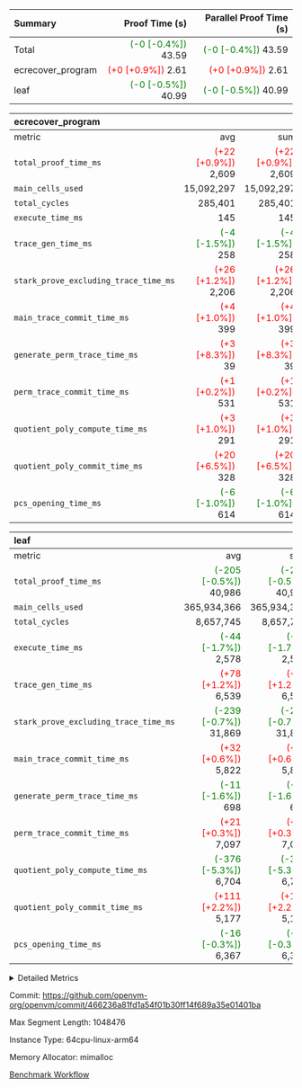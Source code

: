 | Summary | Proof Time (s) | Parallel Proof Time (s) |
|:---|---:|---:|
| Total | <span style='color: green'>(-0 [-0.4%])</span> 43.59 | <span style='color: green'>(-0 [-0.4%])</span> 43.59 |
| ecrecover_program | <span style='color: red'>(+0 [+0.9%])</span> 2.61 | <span style='color: red'>(+0 [+0.9%])</span> 2.61 |
| leaf | <span style='color: green'>(-0 [-0.5%])</span> 40.99 | <span style='color: green'>(-0 [-0.5%])</span> 40.99 |


| ecrecover_program |||||
|:---|---:|---:|---:|---:|
|metric|avg|sum|max|min|
| `total_proof_time_ms ` | <span style='color: red'>(+22 [+0.9%])</span> 2,609 | <span style='color: red'>(+22 [+0.9%])</span> 2,609 | <span style='color: red'>(+22 [+0.9%])</span> 2,609 | <span style='color: red'>(+22 [+0.9%])</span> 2,609 |
| `main_cells_used     ` |  15,092,297 |  15,092,297 |  15,092,297 |  15,092,297 |
| `total_cycles        ` |  285,401 |  285,401 |  285,401 |  285,401 |
| `execute_time_ms     ` |  145 |  145 |  145 |  145 |
| `trace_gen_time_ms   ` | <span style='color: green'>(-4 [-1.5%])</span> 258 | <span style='color: green'>(-4 [-1.5%])</span> 258 | <span style='color: green'>(-4 [-1.5%])</span> 258 | <span style='color: green'>(-4 [-1.5%])</span> 258 |
| `stark_prove_excluding_trace_time_ms` | <span style='color: red'>(+26 [+1.2%])</span> 2,206 | <span style='color: red'>(+26 [+1.2%])</span> 2,206 | <span style='color: red'>(+26 [+1.2%])</span> 2,206 | <span style='color: red'>(+26 [+1.2%])</span> 2,206 |
| `main_trace_commit_time_ms` | <span style='color: red'>(+4 [+1.0%])</span> 399 | <span style='color: red'>(+4 [+1.0%])</span> 399 | <span style='color: red'>(+4 [+1.0%])</span> 399 | <span style='color: red'>(+4 [+1.0%])</span> 399 |
| `generate_perm_trace_time_ms` | <span style='color: red'>(+3 [+8.3%])</span> 39 | <span style='color: red'>(+3 [+8.3%])</span> 39 | <span style='color: red'>(+3 [+8.3%])</span> 39 | <span style='color: red'>(+3 [+8.3%])</span> 39 |
| `perm_trace_commit_time_ms` | <span style='color: red'>(+1 [+0.2%])</span> 531 | <span style='color: red'>(+1 [+0.2%])</span> 531 | <span style='color: red'>(+1 [+0.2%])</span> 531 | <span style='color: red'>(+1 [+0.2%])</span> 531 |
| `quotient_poly_compute_time_ms` | <span style='color: red'>(+3 [+1.0%])</span> 291 | <span style='color: red'>(+3 [+1.0%])</span> 291 | <span style='color: red'>(+3 [+1.0%])</span> 291 | <span style='color: red'>(+3 [+1.0%])</span> 291 |
| `quotient_poly_commit_time_ms` | <span style='color: red'>(+20 [+6.5%])</span> 328 | <span style='color: red'>(+20 [+6.5%])</span> 328 | <span style='color: red'>(+20 [+6.5%])</span> 328 | <span style='color: red'>(+20 [+6.5%])</span> 328 |
| `pcs_opening_time_ms ` | <span style='color: green'>(-6 [-1.0%])</span> 614 | <span style='color: green'>(-6 [-1.0%])</span> 614 | <span style='color: green'>(-6 [-1.0%])</span> 614 | <span style='color: green'>(-6 [-1.0%])</span> 614 |

| leaf |||||
|:---|---:|---:|---:|---:|
|metric|avg|sum|max|min|
| `total_proof_time_ms ` | <span style='color: green'>(-205 [-0.5%])</span> 40,986 | <span style='color: green'>(-205 [-0.5%])</span> 40,986 | <span style='color: green'>(-205 [-0.5%])</span> 40,986 | <span style='color: green'>(-205 [-0.5%])</span> 40,986 |
| `main_cells_used     ` |  365,934,366 |  365,934,366 |  365,934,366 |  365,934,366 |
| `total_cycles        ` |  8,657,745 |  8,657,745 |  8,657,745 |  8,657,745 |
| `execute_time_ms     ` | <span style='color: green'>(-44 [-1.7%])</span> 2,578 | <span style='color: green'>(-44 [-1.7%])</span> 2,578 | <span style='color: green'>(-44 [-1.7%])</span> 2,578 | <span style='color: green'>(-44 [-1.7%])</span> 2,578 |
| `trace_gen_time_ms   ` | <span style='color: red'>(+78 [+1.2%])</span> 6,539 | <span style='color: red'>(+78 [+1.2%])</span> 6,539 | <span style='color: red'>(+78 [+1.2%])</span> 6,539 | <span style='color: red'>(+78 [+1.2%])</span> 6,539 |
| `stark_prove_excluding_trace_time_ms` | <span style='color: green'>(-239 [-0.7%])</span> 31,869 | <span style='color: green'>(-239 [-0.7%])</span> 31,869 | <span style='color: green'>(-239 [-0.7%])</span> 31,869 | <span style='color: green'>(-239 [-0.7%])</span> 31,869 |
| `main_trace_commit_time_ms` | <span style='color: red'>(+32 [+0.6%])</span> 5,822 | <span style='color: red'>(+32 [+0.6%])</span> 5,822 | <span style='color: red'>(+32 [+0.6%])</span> 5,822 | <span style='color: red'>(+32 [+0.6%])</span> 5,822 |
| `generate_perm_trace_time_ms` | <span style='color: green'>(-11 [-1.6%])</span> 698 | <span style='color: green'>(-11 [-1.6%])</span> 698 | <span style='color: green'>(-11 [-1.6%])</span> 698 | <span style='color: green'>(-11 [-1.6%])</span> 698 |
| `perm_trace_commit_time_ms` | <span style='color: red'>(+21 [+0.3%])</span> 7,097 | <span style='color: red'>(+21 [+0.3%])</span> 7,097 | <span style='color: red'>(+21 [+0.3%])</span> 7,097 | <span style='color: red'>(+21 [+0.3%])</span> 7,097 |
| `quotient_poly_compute_time_ms` | <span style='color: green'>(-376 [-5.3%])</span> 6,704 | <span style='color: green'>(-376 [-5.3%])</span> 6,704 | <span style='color: green'>(-376 [-5.3%])</span> 6,704 | <span style='color: green'>(-376 [-5.3%])</span> 6,704 |
| `quotient_poly_commit_time_ms` | <span style='color: red'>(+111 [+2.2%])</span> 5,177 | <span style='color: red'>(+111 [+2.2%])</span> 5,177 | <span style='color: red'>(+111 [+2.2%])</span> 5,177 | <span style='color: red'>(+111 [+2.2%])</span> 5,177 |
| `pcs_opening_time_ms ` | <span style='color: green'>(-16 [-0.3%])</span> 6,367 | <span style='color: green'>(-16 [-0.3%])</span> 6,367 | <span style='color: green'>(-16 [-0.3%])</span> 6,367 | <span style='color: green'>(-16 [-0.3%])</span> 6,367 |



<details>
<summary>Detailed Metrics</summary>

| group | num_segments | keygen_time_ms | commit_exe_time_ms |
| --- | --- | --- | --- |
| ecrecover_program | 1 | 1,003 | 13 | 

| group | air_name | quotient_deg | interactions | constraints |
| --- | --- | --- | --- | --- |
| ecrecover_program | AccessAdapterAir<16> | 2 | 5 | 14 | 
| ecrecover_program | AccessAdapterAir<2> | 2 | 5 | 14 | 
| ecrecover_program | AccessAdapterAir<32> | 2 | 5 | 14 | 
| ecrecover_program | AccessAdapterAir<4> | 2 | 5 | 14 | 
| ecrecover_program | AccessAdapterAir<64> | 2 | 5 | 14 | 
| ecrecover_program | AccessAdapterAir<8> | 2 | 5 | 14 | 
| ecrecover_program | BitwiseOperationLookupAir<8> | 2 | 2 | 4 | 
| ecrecover_program | KeccakVmAir | 2 | 321 | 4,571 | 
| ecrecover_program | MemoryMerkleAir<8> | 2 | 4 | 40 | 
| ecrecover_program | PersistentBoundaryAir<8> | 2 | 3 | 6 | 
| ecrecover_program | PhantomAir | 2 | 3 | 5 | 
| ecrecover_program | Poseidon2PeripheryAir<BabyBearParameters>, 1> | 2 | 1 | 286 | 
| ecrecover_program | ProgramAir | 1 | 1 | 4 | 
| ecrecover_program | RangeTupleCheckerAir<2> | 1 | 1 | 4 | 
| ecrecover_program | VariableRangeCheckerAir | 1 | 1 | 4 | 
| ecrecover_program | VmAirWrapper<Rv32BaseAluAdapterAir, BaseAluCoreAir<4, 8> | 2 | 19 | 43 | 
| ecrecover_program | VmAirWrapper<Rv32BaseAluAdapterAir, LessThanCoreAir<4, 8> | 2 | 17 | 39 | 
| ecrecover_program | VmAirWrapper<Rv32BaseAluAdapterAir, ShiftCoreAir<4, 8> | 2 | 23 | 90 | 
| ecrecover_program | VmAirWrapper<Rv32BranchAdapterAir, BranchEqualCoreAir<4> | 2 | 11 | 25 | 
| ecrecover_program | VmAirWrapper<Rv32BranchAdapterAir, BranchLessThanCoreAir<4, 8> | 2 | 13 | 41 | 
| ecrecover_program | VmAirWrapper<Rv32CondRdWriteAdapterAir, Rv32JalLuiCoreAir> | 2 | 10 | 22 | 
| ecrecover_program | VmAirWrapper<Rv32HintStoreAdapterAir, Rv32HintStoreCoreAir> | 2 | 15 | 17 | 
| ecrecover_program | VmAirWrapper<Rv32IsEqualModAdapterAir<2, 1, 32, 32>, ModularIsEqualCoreAir<32, 4, 8> | 2 | 25 | 223 | 
| ecrecover_program | VmAirWrapper<Rv32JalrAdapterAir, Rv32JalrCoreAir> | 2 | 16 | 20 | 
| ecrecover_program | VmAirWrapper<Rv32LoadStoreAdapterAir, LoadSignExtendCoreAir<4, 8> | 2 | 18 | 33 | 
| ecrecover_program | VmAirWrapper<Rv32LoadStoreAdapterAir, LoadStoreCoreAir<4> | 2 | 17 | 38 | 
| ecrecover_program | VmAirWrapper<Rv32MultAdapterAir, DivRemCoreAir<4, 8> | 2 | 25 | 88 | 
| ecrecover_program | VmAirWrapper<Rv32MultAdapterAir, MulHCoreAir<4, 8> | 2 | 24 | 38 | 
| ecrecover_program | VmAirWrapper<Rv32MultAdapterAir, MultiplicationCoreAir<4, 8> | 2 | 19 | 26 | 
| ecrecover_program | VmAirWrapper<Rv32RdWriteAdapterAir, Rv32AuipcCoreAir> | 2 | 11 | 15 | 
| ecrecover_program | VmAirWrapper<Rv32VecHeapAdapterAir<1, 2, 2, 32, 32>, EcDoubleCoreAir> | 2 | 411 | 514 | 
| ecrecover_program | VmAirWrapper<Rv32VecHeapAdapterAir<2, 1, 1, 32, 32>, FieldExpressionCoreAir> | 2 | 156 | 190 | 
| ecrecover_program | VmAirWrapper<Rv32VecHeapAdapterAir<2, 2, 2, 32, 32>, FieldExpressionCoreAir> | 2 | 422 | 457 | 
| ecrecover_program | VmConnectorAir | 2 | 3 | 9 | 
| leaf | AccessAdapterAir<2> | 4 | 5 | 12 | 
| leaf | AccessAdapterAir<4> | 4 | 5 | 12 | 
| leaf | AccessAdapterAir<8> | 4 | 5 | 12 | 
| leaf | FriReducedOpeningAir | 4 | 35 | 59 | 
| leaf | NativePoseidon2Air<BabyBearParameters>, 1> | 4 | 31 | 302 | 
| leaf | PhantomAir | 4 | 3 | 4 | 
| leaf | ProgramAir | 1 | 1 | 4 | 
| leaf | VariableRangeCheckerAir | 1 | 1 | 4 | 
| leaf | VmAirWrapper<BranchNativeAdapterAir, BranchEqualCoreAir<1> | 2 | 11 | 23 | 
| leaf | VmAirWrapper<JalNativeAdapterAir, JalCoreAir> | 4 | 7 | 6 | 
| leaf | VmAirWrapper<NativeAdapterAir<2, 0>, PublicValuesCoreAir> | 4 | 11 | 23 | 
| leaf | VmAirWrapper<NativeAdapterAir<2, 1>, FieldArithmeticCoreAir> | 4 | 15 | 23 | 
| leaf | VmAirWrapper<NativeLoadStoreAdapterAir<1>, NativeLoadStoreCoreAir<1> | 4 | 15 | 20 | 
| leaf | VmAirWrapper<NativeLoadStoreAdapterAir<4>, NativeLoadStoreCoreAir<4> | 4 | 15 | 20 | 
| leaf | VmAirWrapper<NativeVectorizedAdapterAir<4>, FieldExtensionCoreAir> | 4 | 15 | 23 | 
| leaf | VmConnectorAir | 4 | 3 | 8 | 
| leaf | VolatileBoundaryAir | 4 | 4 | 16 | 

| group | air_name | idx | rows | prep_cols | perm_cols | main_cols | cells |
| --- | --- | --- | --- | --- | --- | --- | --- |
| leaf | AccessAdapterAir<2> | 0 | 2,097,152 |  | 16 | 11 | 56,623,104 | 
| leaf | AccessAdapterAir<4> | 0 | 1,048,576 |  | 16 | 13 | 30,408,704 | 
| leaf | AccessAdapterAir<8> | 0 | 262,144 |  | 16 | 17 | 8,650,752 | 
| leaf | FriReducedOpeningAir | 0 | 1,048,576 |  | 76 | 64 | 146,800,640 | 
| leaf | NativePoseidon2Air<BabyBearParameters>, 1> | 0 | 131,072 |  | 36 | 348 | 50,331,648 | 
| leaf | PhantomAir | 0 | 32,768 |  | 8 | 6 | 458,752 | 
| leaf | ProgramAir | 0 | 524,288 |  | 8 | 10 | 9,437,184 | 
| leaf | VariableRangeCheckerAir | 0 | 262,144 | 2 | 8 | 1 | 2,359,296 | 
| leaf | VmAirWrapper<BranchNativeAdapterAir, BranchEqualCoreAir<1> | 0 | 4,194,304 |  | 28 | 23 | 213,909,504 | 
| leaf | VmAirWrapper<JalNativeAdapterAir, JalCoreAir> | 0 | 131,072 |  | 12 | 10 | 2,883,584 | 
| leaf | VmAirWrapper<NativeAdapterAir<2, 0>, PublicValuesCoreAir> | 0 | 64 |  | 16 | 23 | 2,496 | 
| leaf | VmAirWrapper<NativeAdapterAir<2, 1>, FieldArithmeticCoreAir> | 0 | 4,194,304 |  | 20 | 30 | 209,715,200 | 
| leaf | VmAirWrapper<NativeLoadStoreAdapterAir<1>, NativeLoadStoreCoreAir<1> | 0 | 4,194,304 |  | 36 | 25 | 255,852,544 | 
| leaf | VmAirWrapper<NativeLoadStoreAdapterAir<4>, NativeLoadStoreCoreAir<4> | 0 | 131,072 |  | 36 | 34 | 9,175,040 | 
| leaf | VmAirWrapper<NativeVectorizedAdapterAir<4>, FieldExtensionCoreAir> | 0 | 262,144 |  | 20 | 40 | 15,728,640 | 
| leaf | VmConnectorAir | 0 | 2 | 1 | 8 | 4 | 24 | 
| leaf | VolatileBoundaryAir | 0 | 2,097,152 |  | 8 | 11 | 39,845,888 | 

| group | air_name | segment | rows | prep_cols | perm_cols | main_cols | cells |
| --- | --- | --- | --- | --- | --- | --- | --- |
| ecrecover_program | AccessAdapterAir<16> | 0 | 16,384 |  | 24 | 25 | 802,816 | 
| ecrecover_program | AccessAdapterAir<2> | 0 | 256 |  | 24 | 11 | 8,960 | 
| ecrecover_program | AccessAdapterAir<32> | 0 | 8,192 |  | 24 | 41 | 532,480 | 
| ecrecover_program | AccessAdapterAir<4> | 0 | 128 |  | 24 | 13 | 4,736 | 
| ecrecover_program | AccessAdapterAir<8> | 0 | 32,768 |  | 24 | 17 | 1,343,488 | 
| ecrecover_program | BitwiseOperationLookupAir<8> | 0 | 65,536 | 3 | 8 | 2 | 655,360 | 
| ecrecover_program | KeccakVmAir | 0 | 128 |  | 1,288 | 3,164 | 569,856 | 
| ecrecover_program | MemoryMerkleAir<8> | 0 | 4,096 |  | 20 | 32 | 212,992 | 
| ecrecover_program | PersistentBoundaryAir<8> | 0 | 4,096 |  | 12 | 20 | 131,072 | 
| ecrecover_program | PhantomAir | 0 | 64 |  | 12 | 6 | 1,152 | 
| ecrecover_program | Poseidon2PeripheryAir<BabyBearParameters>, 1> | 0 | 4,096 |  | 8 | 300 | 1,261,568 | 
| ecrecover_program | ProgramAir | 0 | 16,384 |  | 8 | 10 | 294,912 | 
| ecrecover_program | RangeTupleCheckerAir<2> | 0 | 524,288 | 2 | 8 | 1 | 4,718,592 | 
| ecrecover_program | VariableRangeCheckerAir | 0 | 262,144 | 2 | 8 | 1 | 2,359,296 | 
| ecrecover_program | VmAirWrapper<Rv32BaseAluAdapterAir, BaseAluCoreAir<4, 8> | 0 | 131,072 |  | 80 | 36 | 15,204,352 | 
| ecrecover_program | VmAirWrapper<Rv32BaseAluAdapterAir, LessThanCoreAir<4, 8> | 0 | 2,048 |  | 40 | 37 | 157,696 | 
| ecrecover_program | VmAirWrapper<Rv32BaseAluAdapterAir, ShiftCoreAir<4, 8> | 0 | 16,384 |  | 52 | 53 | 1,720,320 | 
| ecrecover_program | VmAirWrapper<Rv32BranchAdapterAir, BranchEqualCoreAir<4> | 0 | 16,384 |  | 48 | 26 | 1,212,416 | 
| ecrecover_program | VmAirWrapper<Rv32BranchAdapterAir, BranchLessThanCoreAir<4, 8> | 0 | 32,768 |  | 56 | 32 | 2,883,584 | 
| ecrecover_program | VmAirWrapper<Rv32CondRdWriteAdapterAir, Rv32JalLuiCoreAir> | 0 | 8,192 |  | 44 | 18 | 507,904 | 
| ecrecover_program | VmAirWrapper<Rv32HintStoreAdapterAir, Rv32HintStoreCoreAir> | 0 | 256 |  | 36 | 26 | 15,872 | 
| ecrecover_program | VmAirWrapper<Rv32IsEqualModAdapterAir<2, 1, 32, 32>, ModularIsEqualCoreAir<32, 4, 8> | 0 | 4,096 |  | 56 | 166 | 909,312 | 
| ecrecover_program | VmAirWrapper<Rv32JalrAdapterAir, Rv32JalrCoreAir> | 0 | 8,192 |  | 36 | 28 | 524,288 | 
| ecrecover_program | VmAirWrapper<Rv32LoadStoreAdapterAir, LoadSignExtendCoreAir<4, 8> | 0 | 4,096 |  | 76 | 35 | 454,656 | 
| ecrecover_program | VmAirWrapper<Rv32LoadStoreAdapterAir, LoadStoreCoreAir<4> | 0 | 131,072 |  | 72 | 40 | 14,680,064 | 
| ecrecover_program | VmAirWrapper<Rv32MultAdapterAir, MulHCoreAir<4, 8> | 0 | 8 |  | 100 | 39 | 1,112 | 
| ecrecover_program | VmAirWrapper<Rv32MultAdapterAir, MultiplicationCoreAir<4, 8> | 0 | 4,096 |  | 80 | 31 | 454,656 | 
| ecrecover_program | VmAirWrapper<Rv32RdWriteAdapterAir, Rv32AuipcCoreAir> | 0 | 4,096 |  | 28 | 21 | 200,704 | 
| ecrecover_program | VmAirWrapper<Rv32VecHeapAdapterAir<1, 2, 2, 32, 32>, EcDoubleCoreAir> | 0 | 2,048 |  | 828 | 543 | 2,807,808 | 
| ecrecover_program | VmAirWrapper<Rv32VecHeapAdapterAir<2, 1, 1, 32, 32>, FieldExpressionCoreAir> | 0 | 32 |  | 316 | 261 | 18,464 | 
| ecrecover_program | VmAirWrapper<Rv32VecHeapAdapterAir<2, 2, 2, 32, 32>, FieldExpressionCoreAir> | 0 | 1,024 |  | 848 | 619 | 1,502,208 | 
| ecrecover_program | VmConnectorAir | 0 | 2 | 1 | 12 | 4 | 32 | 

| group | idx | trace_gen_time_ms | total_proof_time_ms | total_cycles | total_cells | stark_prove_excluding_trace_time_ms | quotient_poly_compute_time_ms | quotient_poly_commit_time_ms | perm_trace_commit_time_ms | pcs_opening_time_ms | main_trace_commit_time_ms | main_cells_used | generate_perm_trace_time_ms | execute_time_ms |
| --- | --- | --- | --- | --- | --- | --- | --- | --- | --- | --- | --- | --- | --- | --- |
| leaf | 0 | 6,539 | 40,986 | 8,657,745 | 1,052,183,000 | 31,869 | 6,704 | 5,177 | 7,097 | 6,367 | 5,822 | 365,934,366 | 698 | 2,578 | 

| group | segment | trace_gen_time_ms | total_proof_time_ms | total_cycles | total_cells | stark_prove_excluding_trace_time_ms | quotient_poly_compute_time_ms | quotient_poly_commit_time_ms | perm_trace_commit_time_ms | pcs_opening_time_ms | main_trace_commit_time_ms | main_cells_used | generate_perm_trace_time_ms | execute_time_ms |
| --- | --- | --- | --- | --- | --- | --- | --- | --- | --- | --- | --- | --- | --- | --- |
| ecrecover_program | 0 | 258 | 2,609 | 285,401 | 56,172,159 | 2,206 | 291 | 328 | 531 | 614 | 399 | 15,092,297 | 39 | 145 | 

</details>


Commit: https://github.com/openvm-org/openvm/commit/466236a81fd1a54f01b30ff14f689a35e01401ba

Max Segment Length: 1048476

Instance Type: 64cpu-linux-arm64

Memory Allocator: mimalloc

[Benchmark Workflow](https://github.com/openvm-org/openvm/actions/runs/12793387474)
